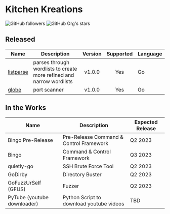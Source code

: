 # Kitchen Kreations
<img alt="GitHub followers" src="https://img.shields.io/github/followers/Kitchen-Kreations"> <img alt="GitHub Org's stars" src="https://img.shields.io/github/stars/Kitchen-Kreations">

## Released
| Name | Description | Version | Supported | Language |
| --- | --- | :---: | :---: | --- |
| [listparse](https://github.com/Kitchen-Kreations/listparse) | parses through wordlists to create more refined and narrow wordlists | v1.0.0 | Yes | Go |
| [globe](https://github.com/Kitchen-Kreations/globe) | port scanner | v1.0.0 | Yes | Go |

## In the Works
| Name | Description | Expected Release |
| --- | --- | --- |
| Bingo Pre-Release | Pre-Release Command & Control Framework | Q2 2023 |
| Bingo | Command & Control Framework | Q3 2023 |
| quietly-go | SSH Brute Force Tool | Q2 2023 |
| GoDirby | Directory Buster | Q2 2023 |
| GoFuzzUrSelf (GFUS) | Fuzzer | Q2 2023 |
| PyTube (youtube downloader) | Python Script to download youtube videos | TBD |
